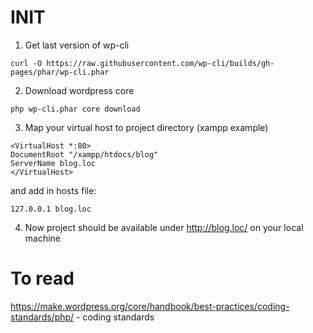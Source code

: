 # INIT

1. Get last version of wp-cli
````
curl -O https://raw.githubusercontent.com/wp-cli/builds/gh-pages/phar/wp-cli.phar
````
   
2. Download wordpress core
````
php wp-cli.phar core download
````   

3. Map your virtual host to project directory (xampp example)
````
<VirtualHost *:80>
DocumentRoot "/xampp/htdocs/blog"
ServerName blog.loc
</VirtualHost>
````
and add in hosts file: 
```
127.0.0.1 blog.loc
```

4. Now project should be available under http://blog.loc/ on your local machine

# To read

https://make.wordpress.org/core/handbook/best-practices/coding-standards/php/ - coding standards
